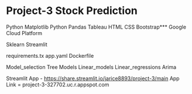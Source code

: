 # Project-3 Stock Prediction

Python Matplotlib
Python Pandas
Tableau
HTML CSS Bootstrap***
Google Cloud Platform

Sklearn
Streamlit

requirements.tx
app.yaml
Dockerfile

Model_selection
Tree Models
Linear_models
Linear_regressions
Arima


Streamlit App - https://share.streamlit.io/jarice8893/project-3/main
App Link = project-3-327702.uc.r.appspot.com 